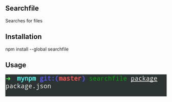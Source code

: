 ## Searchfile
Searches for files

## Installation
npm install --global searchfile

## Usage
<img src="pic.png"/>
